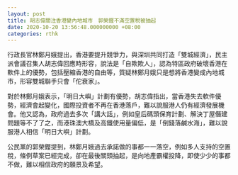 ```yaml
---
layout: post
title: 胡志偉關注香港變內地城市　郭榮鏗不滿空置稅被抽起
date: 2020-10-20 13:56:48.000000000 +08:00
categories: rthk
---
```


行政長官林鄭月娥提出，香港要提升競爭力，與深圳共同打造「雙城經濟」，民主派會議召集人胡志偉回應時形容，說法是「自欺欺人」，認為特區政府破壞香港在軟件上的優勢，包括壓縮香港的自由等，質疑林鄭月娥只是想將香港變成內地城市，形容雙城聯手只會「佗衰家」。

對於林鄭月娥表示，「明日大嶼」計劃有優勢，胡志偉指出，當香港失去軟件優勢，經濟會起變化，國際投資者不再在香港落戶，難以說服港人仍有經濟發展機會。他又認為，政府過去多次「講大話」，例如皇后碼頭保育計劃、解決丁屋僭建問題等不了了之，而港珠澳大橋及高鐵使用量偏低，是「倒錢落鹹水海」，難以說服港人相信「明日大嶼」計劃。

公民黨的郭榮鏗提到，林鄭月娥過去承諾做的事都一一落空，例如多人支持的空置稅，條例草案已經完成，卻在最後關頭抽起，是向地產霸權投降，即使少少的事都不做，難以相信政府的願景及希望。
